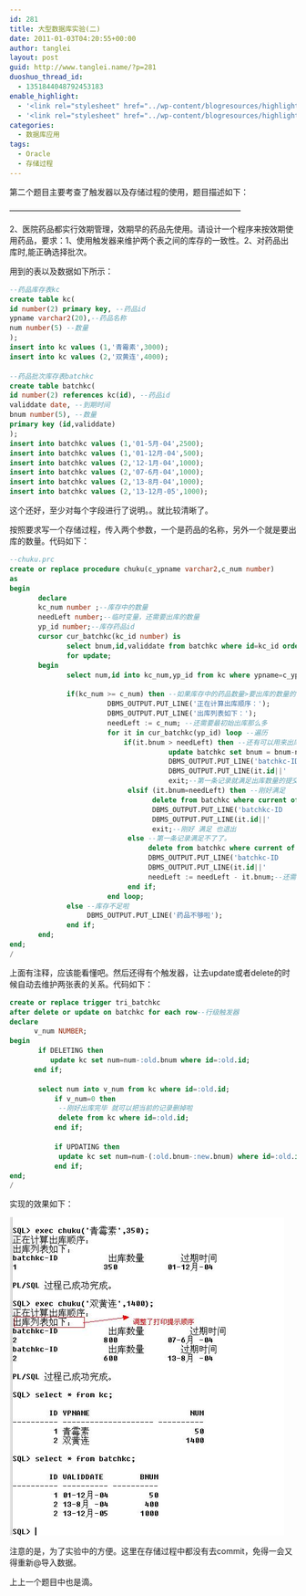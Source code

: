 ```yaml
---
id: 281
title: 大型数据库实验(二)
date: 2011-01-03T04:20:55+00:00
author: tanglei
layout: post
guid: http://www.tanglei.name/?p=281
duoshuo_thread_id:
  - 1351844048792453183
enable_highlight:
  - '<link rel="stylesheet" href="../wp-content/blogresources/highlightconfig/highlight.default.min.css"><script src="../wp-content/blogresources/highlightconfig/jquery-2.1.4.min.js"></script><script src="../wp-content/blogresources/highlightconfig/enable_highlight.js"></script>'
  - '<link rel="stylesheet" href="../wp-content/blogresources/highlightconfig/highlight.default.min.css"><script src="../wp-content/blogresources/highlightconfig/jquery-2.1.4.min.js"></script><script src="../wp-content/blogresources/highlightconfig/enable_highlight.js"></script>'
categories:
  - 数据库应用
tags:
  - Oracle
  - 存储过程
---
```

第二个题目主要考查了触发器以及存储过程的使用，题目描述如下：
  
&#8212;&#8212;&#8212;&#8212;&#8212;&#8212;&#8212;&#8212;&#8212;&#8212;&#8212;&#8212;&#8212;&#8212;&#8212;&#8212;&#8212;&#8212;&#8212;&#8212;&#8212;&#8212;&#8212;&#8212;&#8212;&#8212;&#8212;&#8212;&#8212;
  
2、医院药品都实行效期管理，效期早的药品先使用。请设计一个程序来按效期使用药品，要求：1、使用触发器来维护两个表之间的库存的一致性。2、对药品出库时,能正确选择批次。

用到的表以及数据如下所示：

```sql
--药品库存表kc
create table kc(
id number(2) primary key, --药品id
ypname varchar2(20),--药品名称
num number(5) --数量
);
insert into kc values (1,'青霉素',3000);
insert into kc values (2,'双黄连',4000);

--药品批次库存表batchkc
create table batchkc(
id number(2) references kc(id), --药品id
validdate date, --到期时间
bnum number(5), --数量
primary key (id,validdate)
);
insert into batchkc values (1,'01-5月-04',2500);
insert into batchkc values (1,'01-12月-04',500);
insert into batchkc values (2,'12-1月-04',1000);
insert into batchkc values (2,'07-6月-04',1000);
insert into batchkc values (2,'13-8月-04',1000);
insert into batchkc values (2,'13-12月-05',1000);
```

这个还好，至少对每个字段进行了说明。。就比较清晰了。
  
按照要求写一个存储过程，传入两个参数，一个是药品的名称，另外一个就是要出库的数量。代码如下：

```sql
--chuku.prc
create or replace procedure chuku(c_ypname varchar2,c_num number)
as
begin
       declare
       kc_num number ;--库存中的数量
       needLeft number;--临时变量，还需要出库的数量
       yp_id number;--库存药品id
       cursor cur_batchkc(kc_id number) is
              select bnum,id,validdate from batchkc where id=kc_id order by validdate asc --时间升序
              for update;
       begin
              select num,id into kc_num,yp_id from kc where ypname=c_ypname;

              if(kc_num >= c_num) then --如果库存中的药品数量>要出库的数量的话 就出库
                        DBMS_OUTPUT.PUT_LINE('正在计算出库顺序：');
                        DBMS_OUTPUT.PUT_LINE('出库列表如下：');
                        needLeft := c_num; --还需要最初始出库那么多
                        for it in cur_batchkc(yp_id) loop --遍历
                            if(it.bnum > needLeft) then --还有可以用来出库滴
                                       update batchkc set bnum = bnum-needLeft where current of cur_batchkc;
                                       DBMS_OUTPUT.PUT_LINE('batchkc-ID           出库数量        过期时间');
                                       DBMS_OUTPUT.PUT_LINE(it.id||'                   '||needLeft||'           '||it.validdate);
                                       exit;--第一条记录就满足出库数量的提交 可以退出了
                             elsif (it.bnum=needLeft) then --刚好满足
                                   delete from batchkc where current of cur_batchkc;
                                   DBMS_OUTPUT.PUT_LINE('batchkc-ID           出库数量         过期时间');
                                   DBMS_OUTPUT.PUT_LINE(it.id||'                   '||needLeft||'           '||it.validdate);
                                   exit;--刚好 满足 也退出
                             else --第一条记录满足不了了。
                                  delete from batchkc where current of cur_batchkc;--满足不了先出库
                                  DBMS_OUTPUT.PUT_LINE('batchkc-ID           出库数量          过期时间');
                                  DBMS_OUTPUT.PUT_LINE(it.id||'                   '||it.bnum||'           '||it.validdate);
                                  needLeft := needLeft - it.bnum;--还需要的数量减少
                             end if;
                        end loop;
              else --库存不足啦
                   DBMS_OUTPUT.PUT_LINE('药品不够啦');
              end if;
       end;
end;
/
```

上面有注释，应该能看懂吧。然后还得有个触发器，让去update或者delete的时候自动去维护两张表的关系。代码如下：

```sql
create or replace trigger tri_batchkc
after delete or update on batchkc for each row--行级触发器
declare
      v_num NUMBER;
begin
       if DELETING then
          update kc set num=num-:old.bnum where id=:old.id;
      end if;

       select num into v_num from kc where id=:old.id;
           if v_num=0 then
            --刚好出库完毕 就可以把当前的记录删掉啦
            delete from kc where id=:old.id;
           end if;

           if UPDATING then
            update kc set num=num-(:old.bnum-:new.bnum) where id=:old.id;
           end if;
end;
/
```

实现的效果如下：
  
[<img class="alignleft size-medium wp-image-282" title="chuku" src="/wp-content/uploads/2011/01/chuku.jpg" alt=""  />](/wp-content/uploads/2011/01/chuku.jpg)
  
注意的是，为了实验中的方便。这里在存储过程中都没有去commit，免得一会又得重新@导入数据。
  
上上一个题目中也是滴。
